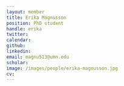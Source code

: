 ```yaml
---
layout: member
title: Erika Magnusson
position: PhD student
handle: erika
twitter:
calendar: 
github:
linkedin:
email: magnu513@umn.edu
scholar: 
image: /images/people/erika-magnusson.jpg
cv: 
---
```

